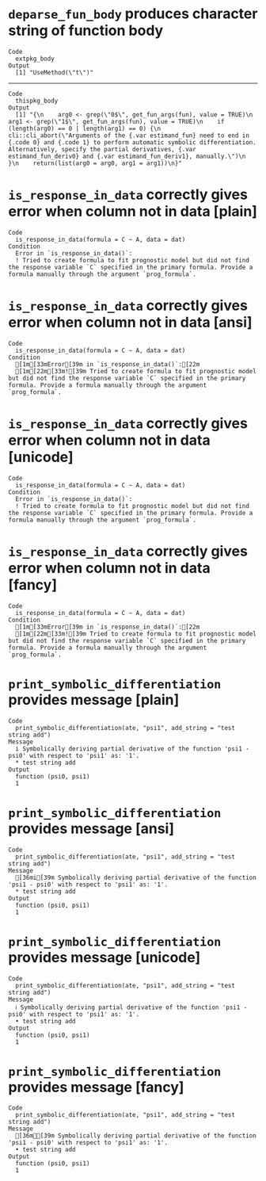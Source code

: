 # `deparse_fun_body` produces character string of function body

    Code
      extpkg_body
    Output
      [1] "UseMethod(\"t\")"

---

    Code
      thispkg_body
    Output
      [1] "{\n    arg0 <- grep(\"0$\", get_fun_args(fun), value = TRUE)\n    arg1 <- grep(\"1$\", get_fun_args(fun), value = TRUE)\n    if (length(arg0) == 0 | length(arg1) == 0) {\n        cli::cli_abort(\"Arguments of the {.var estimand_fun} need to end in {.code 0} and {.code 1} to perform automatic symbolic differentiation. Alternatively, specify the partial derivatives, {.var estimand_fun_deriv0} and {.var estimand_fun_deriv1}, manually.\")\n    }\n    return(list(arg0 = arg0, arg1 = arg1))\n}"

# `is_response_in_data` correctly gives error when column not in data [plain]

    Code
      is_response_in_data(formula = C ~ A, data = dat)
    Condition
      Error in `is_response_in_data()`:
      ! Tried to create formula to fit prognostic model but did not find the response variable `C` specified in the primary formula. Provide a formula manually through the argument `prog_formula`.

# `is_response_in_data` correctly gives error when column not in data [ansi]

    Code
      is_response_in_data(formula = C ~ A, data = dat)
    Condition
      [1m[33mError[39m in `is_response_in_data()`:[22m
      [1m[22m[33m![39m Tried to create formula to fit prognostic model but did not find the response variable `C` specified in the primary formula. Provide a formula manually through the argument `prog_formula`.

# `is_response_in_data` correctly gives error when column not in data [unicode]

    Code
      is_response_in_data(formula = C ~ A, data = dat)
    Condition
      Error in `is_response_in_data()`:
      ! Tried to create formula to fit prognostic model but did not find the response variable `C` specified in the primary formula. Provide a formula manually through the argument `prog_formula`.

# `is_response_in_data` correctly gives error when column not in data [fancy]

    Code
      is_response_in_data(formula = C ~ A, data = dat)
    Condition
      [1m[33mError[39m in `is_response_in_data()`:[22m
      [1m[22m[33m![39m Tried to create formula to fit prognostic model but did not find the response variable `C` specified in the primary formula. Provide a formula manually through the argument `prog_formula`.

# `print_symbolic_differentiation` provides message [plain]

    Code
      print_symbolic_differentiation(ate, "psi1", add_string = "test string add")
    Message
      i Symbolically deriving partial derivative of the function 'psi1 - psi0' with respect to 'psi1' as: '1'.
      * test string add
    Output
      function (psi0, psi1) 
      1
      

# `print_symbolic_differentiation` provides message [ansi]

    Code
      print_symbolic_differentiation(ate, "psi1", add_string = "test string add")
    Message
      [36mi[39m Symbolically deriving partial derivative of the function 'psi1 - psi0' with respect to 'psi1' as: '1'.
      * test string add
    Output
      function (psi0, psi1) 
      1
      

# `print_symbolic_differentiation` provides message [unicode]

    Code
      print_symbolic_differentiation(ate, "psi1", add_string = "test string add")
    Message
      ℹ Symbolically deriving partial derivative of the function 'psi1 - psi0' with respect to 'psi1' as: '1'.
      • test string add
    Output
      function (psi0, psi1) 
      1
      

# `print_symbolic_differentiation` provides message [fancy]

    Code
      print_symbolic_differentiation(ate, "psi1", add_string = "test string add")
    Message
      [36mℹ[39m Symbolically deriving partial derivative of the function 'psi1 - psi0' with respect to 'psi1' as: '1'.
      • test string add
    Output
      function (psi0, psi1) 
      1
      


